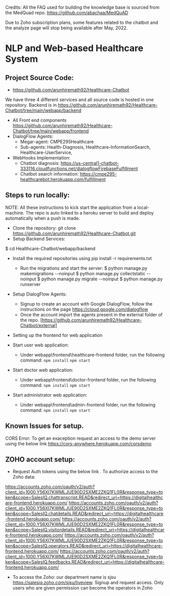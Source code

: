 
Credits: 
All the FAQ used for building the knowledge base is sourced from the MedQuad repo. 
	https://github.com/abachaa/MedQuAD  

Due to Zoho subscription plans, some features related to the chatbot and the analyze page will stop being available after May, 2022.

# NLP and Web-based Healthcare System
## Project Source Code: 
- https://github.com/arunhiremath92/Healthcare-Chatbot

We have three 4 different services and all source code is hosted in one repository. 
Backend is in https://github.com/arunhiremath92/Healthcare-Chatbot/tree/main/webapp/backend
- All Front end components https://github.com/arunhiremath92/Healthcare-Chatbot/tree/main/webapp/frontend
- DialogFlow Agents:
	- Megar-agent: CMPE295Healthcare 
	- Sub-agents: Health-Diagnosis, Healthcare-InformationSearch, Healthcare-UserService, 
- WebHooks Implementation:
	- Chatbot diagnosis: https://us-central1-chatbot-333116.cloudfunctions.net/dialogflowFirebaseFulfillment
	- Chatbot search information: https://cmpe295-healthcarebot.herokuapp.com/fulfillment
	

## Steps to run locally:
NOTE: All these instructions to kick start the application from a local-machine. The repo is auto linked to a heroku server to build and deploy automatically when a push is made. 

- Clone the repository: git clone https://github.com/arunhiremath92/Healthcare-Chatbot.git
- Setup Backend Services:
	
$ cd Healthcare-Chatbot/webapp/backend

- Install the required repositories using pip install -r requirements.txt
	- Run the migrations and start the server:
			$ python manage.py makemigrations --noinput
			$ python manage.py collectstatic --noinput
			$ python manage.py migrate --noinput
			$ python manage.py runserver
- Setup DialogFlow Agents:
	- Signup to create an account with Google DialogFlow, follow the instructions on the page https://cloud.google.com/dialogflow
	- Once the account import the agents present in the external folder of the repo. [https://github.com/arunhiremath92/Healthcare-Chatbot/external]

- Setting up the frontend for web application
- Start user web application: 
	- Under webapp\frontend\healthcare-frontend folder, run the following command:
		 `npm install`
		 `npm start`
- Start doctor web application:
	- Under webapp\frontend\doctor-frontend folder, run the following command:
		 `npm install`
		 `npm start`
- Start administrator web application:
	- Under webapp\frontend\admin-frontend folder, run the following command:
		 `npm install`
		 `npm start`
## Known Issues for setup.
CORS Error: To get an exaception request an access to the demo server using the below link https://cors-anywhere.herokuapp.com/corsdemo

## ZOHO account setup:

- Request Auth tokens using the below link . To authorize access to the Zoho data:

https://accounts.zoho.com/oauth/v2/auth?client_id=1000.Y56XI7KWMLJUE90D2SXME2ZKQ1FL0R&response_type=token&scope=SalesIQ.chattranscript.READ&redirect_uri=https://digitalhealthcare-frontend.herokuapp.com/
https://accounts.zoho.com/oauth/v2/auth?client_id=1000.Y56XI7KWMLJUE90D2SXME2ZKQ1FL0R&response_type=token&scope=SalesIQ.chatdetails.READ&redirect_uri=https://digitalhealthcare-frontend.herokuapp.com/
https://accounts.zoho.com/oauth/v2/auth?client_id=1000.Y56XI7KWMLJUE90D2SXME2ZKQ1FL0R&response_type=token&scope=SalesIQ.visitordetails.READ&redirect_uri=https://digitalhealthcare-frontend.herokuapp.com/
https://accounts.zoho.com/oauth/v2/auth?client_id=1000.Y56XI7KWMLJUE90D2SXME2ZKQ1FL0R&response_type=token&scope=SalesIQ.operators.READ&redirect_uri=https://digitalhealthcare-frontend.herokuapp.com/
https://accounts.zoho.com/oauth/v2/auth?client_id=1000.Y56XI7KWMLJUE90D2SXME2ZKQ1FL0R&response_type=token&scope=SalesIQ.feedbacks.READ&redirect_uri=https://digitalhealthcare-frontend.herokuapp.com/

- To access the Zoho: our department name is sjsu
	https://salesiq.zoho.com/sjsu/liveview. Signup and request access. Only users who are given permission can become the operators in Zoho


